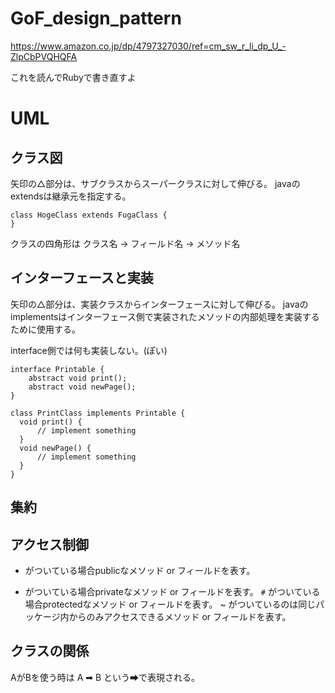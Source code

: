 # GoF_design_pattern
https://www.amazon.co.jp/dp/4797327030/ref=cm_sw_r_li_dp_U_-ZlpCbPVQHQFA

これを読んでRubyで書き直すよ

# UML
## クラス図
矢印の△部分は、サブクラスからスーパークラスに対して伸びる。
javaのextendsは継承元を指定する。

```
class HogeClass extends FugaClass {
}
```

クラスの四角形は クラス名 → フィールド名 → メソッド名

## インターフェースと実装
矢印の△部分は、実装クラスからインターフェースに対して伸びる。
javaのimplementsはインターフェース側で実装されたメソッドの内部処理を実装するために使用する。

interface側では何も実装しない。(ぽい)

```
interface Printable {
    abstract void print();
    abstract void newPage();
}

class PrintClass implements Printable {
  void print() {
      // implement something
  }
  void newPage() {
      // implement something
  }
}
```

## 集約

## アクセス制御
+ がついている場合publicなメソッド or フィールドを表す。
- がついている場合privateなメソッド or フィールドを表す。
`#` がついている場合protectedなメソッド or フィールドを表す。
~ がついているのは同じパッケージ内からのみアクセスできるメソッド or フィールドを表す。

## クラスの関係
AがBを使う時は A ➡ B という➡で表現される。

